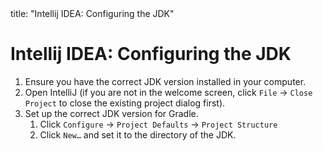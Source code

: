 <frontmatter>
  title: "Intellij IDEA: Configuring the JDK"
</frontmatter>

# Intellij IDEA: Configuring the JDK

1. Ensure you have the correct JDK version installed in your computer.
1. Open IntelliJ (if you are not in the welcome screen, click `File` → `Close Project` to close the existing project dialog first).
1. Set up the correct JDK version for Gradle.
    1. Click `Configure` → `Project Defaults` → `Project Structure`
    1. Click `New…​` and set it to the directory of the JDK.
